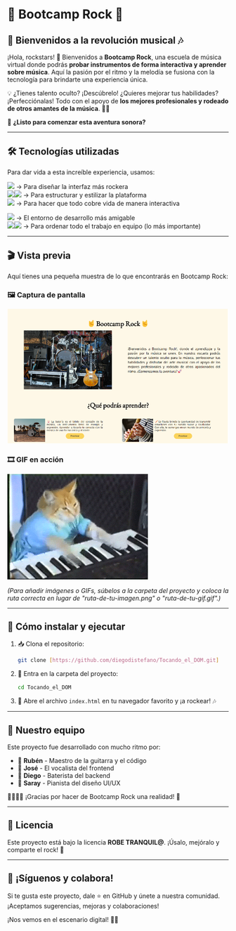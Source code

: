 # 🤟 Bootcamp Rock 🤟  

## 🎸 Bienvenidos a la revolución musical 🎶  

¡Hola, rockstars! 🤘 Bienvenidos a **Bootcamp Rock**, una escuela de música virtual donde podrás **probar instrumentos de forma interactiva y aprender sobre música**. Aquí la pasión por el ritmo y la melodía se fusiona con la tecnología para brindarte una experiencia única. 

💡 ¿Tienes talento oculto? ¡Descúbrelo! ¿Quieres mejorar tus habilidades? ¡Perfecciónalas! Todo con el apoyo de **los mejores profesionales y rodeado de otros amantes de la música**. 🎼✨

🚀 **¿Listo para comenzar esta aventura sonora?** 

---

## 🛠️ Tecnologías utilizadas  

Para dar vida a esta increíble experiencia, usamos:  






<img height="50" src="https://user-images.githubusercontent.com/25181517/189715289-df3ee512-6eca-463f-a0f4-c10d94a06b2f.png"> → Para diseñar la interfaz más rockera </br>
<img height="50" src="https://user-images.githubusercontent.com/25181517/192158954-f88b5814-d510-4564-b285-dff7d6400dad.png"><img height="50" src="https://user-images.githubusercontent.com/25181517/183898674-75a4a1b1-f960-4ea9-abcb-637170a00a75.png"> → Para estructurar y estilizar la plataforma  </br>
<img height="50" src="https://user-images.githubusercontent.com/25181517/117447155-6a868a00-af3d-11eb-9cfe-245df15c9f3f.png"> → Para hacer que todo cobre vida de manera interactiva  </br>

<img height="50" src="https://user-images.githubusercontent.com/25181517/192108891-d86b6220-e232-423a-bf5f-90903e6887c3.png"> → El entorno de desarrollo más amigable </br>
<img height="50" src="https://user-images.githubusercontent.com/25181517/192108372-f71d70ac-7ae6-4c0d-8395-51d8870c2ef0.png"><img height="50" src="https://user-images.githubusercontent.com/25181517/192108374-8da61ba1-99ec-41d7-80b8-fb2f7c0a4948.png">  → Para ordenar todo el trabajo en equipo (lo más importante)  </br>

___


## 🎬 Vista previa  

Aquí tienes una pequeña muestra de lo que encontrarás en Bootcamp Rock:  

### 🖼️ Captura de pantalla
![Vista previa de Bootcamp Rock](./public/img/BootcampRock.png)  

### 🎞️ GIF en acción
![Bootcamp Rock en acción](./public/img/gif-gatito.gif)  

*(Para añadir imágenes o GIFs, súbelos a la carpeta del proyecto y coloca la ruta correcta en lugar de "ruta-de-tu-imagen.png" o "ruta-de-tu-gif.gif".)*  

---

## 🏁 Cómo instalar y ejecutar  

1. 📥 Clona el repositorio:  
   ```bash
   git clone [https://github.com/diegodistefano/Tocando_el_DOM.git]
2. 📂 Entra en la carpeta del proyecto:  
   ```bash
   cd Tocando_el_DOM
   ```
3. 🚀 Abre el archivo `index.html` en tu navegador favorito y ¡a rockear! 🎶

---

## 👥 Nuestro equipo  

Este proyecto fue desarrollado con mucho ritmo por:  
- 🎸 **Rubén** - Maestro de la guitarra y el código  
- 🎤 **José** - El vocalista del frontend  
- 🥁 **Diego** - Baterista del backend  
- 🎹 **Saray** - Pianista del diseño UI/UX  

👨‍💻👩‍💻 ¡Gracias por hacer de Bootcamp Rock una realidad! 🤘

---

## 📜 Licencia  

Este proyecto está bajo la licencia **ROBE TRANQUIL@**. ¡Úsalo, mejóralo y comparte el rock! 🎵  

---

## 📢 ¡Síguenos y colabora!  

Si te gusta este proyecto, dale ⭐ en GitHub y únete a nuestra comunidad. ¡Aceptamos sugerencias, mejoras y colaboraciones!  

¡Nos vemos en el escenario digital! 🎤🔥
